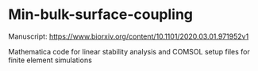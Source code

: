# Min-bulk-surface-coupling

Manuscript: https://www.biorxiv.org/content/10.1101/2020.03.01.971952v1

Mathematica code for linear stability analysis and COMSOL setup files for finite element simulations
